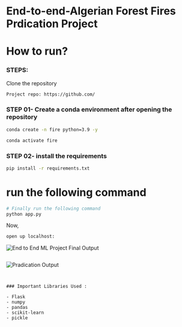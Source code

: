 # End-to-end-Algerian Forest Fires Prdication Project

# How to run?
### STEPS:

Clone the repository

```bash
Project repo: https://github.com/
```

### STEP 01- Create a conda environment after opening the repository

```bash
conda create -n fire python=3.9 -y
```

```bash
conda activate fire
```

### STEP 02- install the requirements
```bash
pip install -r requirements.txt
```


# run the following command

```bash
# Finally run the following command
python app.py
```

Now,
```bash
open up localhost:
```


![ End to End ML Project Final Output](https://github.com/anil-rupnar/crack-Dream-Data-Science-Job/blob/main/120Dayschallenge/Day46/forestfire-main/output1.png)

```
```
![ Pradication Output](https://github.com/anil-rupnar/crack-Dream-Data-Science-Job/blob/main/120Dayschallenge/Day46/forestfire-main/output2.png)

```


### Important Libraries Used :

- Flask
- numpy 
- pandas
- scikit-learn
- pickle


